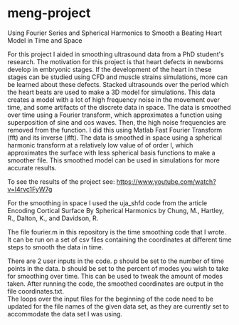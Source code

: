 # meng-project
Using Fourier Series and Spherical Harmonics to Smooth a Beating Heart Model in Time and Space

For this project I aided in smoothing ultrasound data from a PhD student's research. The motivation for this project is that heart defects in newborns develop in embryonic stages. If the development of the heart in these stages can be studied using CFD and muscle strains simulations, more can be learned about these defects. Stacked ultrasounds over the period which the heart beats are used to make a 3D model for simulations. This data creates a model with a lot of high frequency noise in the movement over time, and some artifacts of the discrete data in space. The data is smoothed over time using a Fourier transform, which approximates a function using superposition of sine and cos waves. Then, the high noise frequencies are removed from the function. I did this using Matlab Fast Fourier Transform (fft) and its inverse (ifft). The data is smoothed in space using a spherical harmonic transform at a relatively low value of of order l, which approximates the surface with less spherical basis functions to make a smoother file. This smoothed model can be used in simulations for more accurate results.

To see the results of the project see: https://www.youtube.com/watch?v=l4rvc1FyW7g

For the smoothing in space I used the uja_shfd code from the article Encoding Cortical Surface By Spherical Harmonics by Chung, M., Hartley, R., Dalton, K., and Davidson, R.

The file fourier.m in this repository is the time smoothing code that I wrote. It can be run on a set of csv files containing the coordinates at different time steps to smooth the data in time.

There are 2 user inputs in the code. p should be set to the number of time points in the data. 
  b should be set to the percent of modes you wish to take for smoothing over time. This can be used to tweak the amount of modes taken. 
  After running the code, the smoothed coordinates are output in the file coordinates.txt.  
The loops over the input files for the beginning of the code need to be updated for the file names of the given data set, as they are currently set to accommodate the data set I was using.
